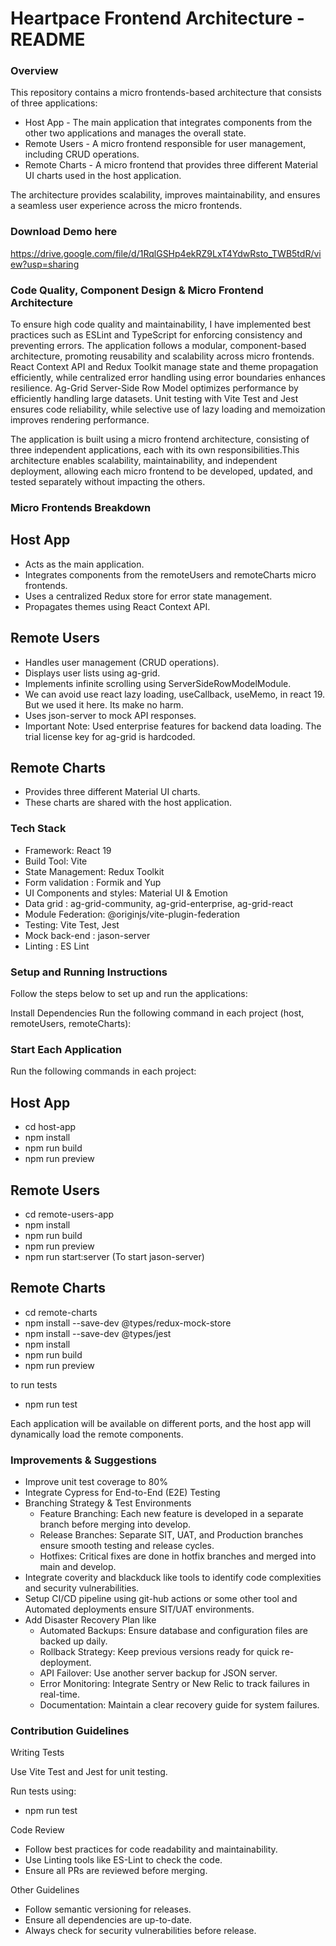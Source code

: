 # Heartpace Frontend Architecture - README #

### Overview ###
This repository contains a micro frontends-based architecture that consists of three applications:

* Host App - The main application that integrates components from the other two applications and manages the overall state.
* Remote Users - A micro frontend responsible for user management, including CRUD operations.
* Remote Charts - A micro frontend that provides three different Material UI charts used in the host application.

The architecture provides scalability, improves maintainability, and ensures a seamless user experience across the micro frontends.

### Download Demo here ###
https://drive.google.com/file/d/1RqlGSHp4ekRZ9LxT4YdwRsto_TWB5tdR/view?usp=sharing

### Code Quality, Component Design & Micro Frontend Architecture ###
To ensure high code quality and maintainability, I have implemented best practices such as ESLint and TypeScript for enforcing consistency and preventing errors. The application follows a modular, component-based architecture, promoting reusability and scalability across micro frontends. React Context API and Redux Toolkit manage state and theme propagation efficiently, while centralized error handling using error boundaries enhances resilience. Ag-Grid Server-Side Row Model optimizes performance by efficiently handling large datasets. Unit testing with Vite Test and Jest ensures code reliability, while selective use of lazy loading and memoization improves rendering performance.

The application is built using a micro frontend architecture, consisting of three independent applications, each with its own responsibilities.This architecture enables scalability, maintainability, and independent deployment, allowing each micro frontend to be developed, updated, and tested separately without impacting the others.

### Micro Frontends Breakdown ###
## Host App ##
* Acts as the main application.
* Integrates components from the remoteUsers and remoteCharts micro frontends.
* Uses a centralized Redux store for error state management.
* Propagates themes using React Context API.

## Remote Users ##
* Handles user management (CRUD operations).
* Displays user lists using ag-grid.
* Implements infinite scrolling using ServerSideRowModelModule.
* We can avoid use react lazy loading, useCallback, useMemo, in react 19. But we used it here. Its make no harm.
* Uses json-server to mock API responses.
* Important Note: Used enterprise features for backend data loading. The trial license key for ag-grid is hardcoded.

## Remote Charts ##
* Provides three different Material UI charts.
* These charts are shared with the host application.

### Tech Stack ###
* Framework: React 19
* Build Tool: Vite
* State Management: Redux Toolkit
* Form validation : Formik and Yup
* UI Components and styles: Material UI & Emotion
* Data grid : ag-grid-community, ag-grid-enterprise, ag-grid-react
* Module Federation: @originjs/vite-plugin-federation
* Testing: Vite Test, Jest
* Mock back-end : jason-server
* Linting : ES Lint

### Setup and Running Instructions ###

Follow the steps below to set up and run the applications:

Install Dependencies
Run the following command in each project (host, remoteUsers, remoteCharts):

### Start Each Application ###
Run the following commands in each project:
## Host App ##
* cd host-app
* npm install
* npm run build
* npm run preview

## Remote Users ##
* cd remote-users-app
* npm install
* npm run build
* npm run preview
* npm run start:server (To start jason-server)

## Remote Charts ##
* cd remote-charts
* npm install --save-dev @types/redux-mock-store
* npm install --save-dev @types/jest
* npm install
* npm run build
* npm run preview

to run tests
* npm run test

Each application will be available on different ports, and the host app will dynamically load the remote components.

### Improvements & Suggestions ###
* Improve unit test coverage to 80%
* Integrate Cypress for End-to-End (E2E) Testing
* Branching Strategy & Test Environments
    * Feature Branching: Each new feature is developed in a separate branch before merging into develop.
    * Release Branches: Separate SIT, UAT, and Production branches ensure smooth testing and release cycles.
    * Hotfixes: Critical fixes are done in hotfix branches and merged into main and develop.
* Integrate coverity and blackduck like tools to identify code complexities and security vulnerabilities.
* Setup CI/CD pipeline using git-hub actions or some other tool and Automated deployments ensure SIT/UAT environments.
* Add Disaster Recovery Plan like
    * Automated Backups: Ensure database and configuration files are backed up daily.
    * Rollback Strategy: Keep previous versions ready for quick re-deployment.
    * API Failover: Use another server backup for JSON server.
    * Error Monitoring: Integrate Sentry or New Relic to track failures in real-time.
    * Documentation: Maintain a clear recovery guide for system failures. 

### Contribution Guidelines ###

Writing Tests

Use Vite Test and Jest for unit testing.

Run tests using: 
* npm run test

 Code Review

* Follow best practices for code readability and maintainability.
* Use Linting tools like ES-Lint to check the code.
* Ensure all PRs are reviewed before merging.

Other Guidelines

* Follow semantic versioning for releases.
* Ensure all dependencies are up-to-date. 
* Always check for security vulnerabilities before release.

